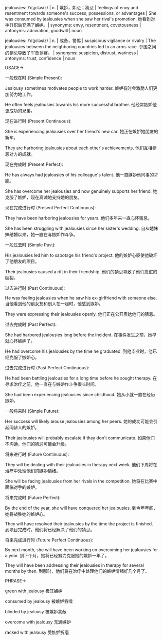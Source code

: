 jealousies: /ˈdʒɛləsiz/ | n. | 嫉妒，妒忌；猜忌 | feelings of envy and resentment towards someone's success, possessions, or advantages |  She was consumed by jealousies when she saw her rival's promotion. 她看到对手升职后充满了嫉妒。| synonyms: envy, resentment, covetousness | antonyms: admiration, goodwill | noun

jealousies: /ˈdʒɛləsiz/ | n. | 戒备，警惕 | suspicious vigilance or rivalry | The jealousies between the neighboring countries led to an arms race.  邻国之间的猜忌导致了军备竞赛。 | synonyms: suspicion, distrust, wariness | antonyms: trust, confidence | noun



USAGE->

一般现在时 (Simple Present):

Jealousy sometimes motivates people to work harder.  嫉妒有时会激励人们更加努力地工作。

He often feels jealousies towards his more successful brother. 他经常嫉妒他更成功的兄弟。


现在进行时 (Present Continuous):

She is experiencing jealousies over her friend's new car. 她正在嫉妒她朋友的新车。

They are harboring jealousies about each other's achievements.  他们互相猜忌对方的成就。


现在完成时 (Present Perfect):

He has always had jealousies of his colleague's talent. 他一直嫉妒他同事的才能。

She has overcome her jealousies and now genuinely supports her friend. 她克服了嫉妒，现在真诚地支持她的朋友。


现在完成进行时 (Present Perfect Continuous):

They have been harboring jealousies for years. 他们多年来一直心怀猜忌。

She has been struggling with jealousies since her sister's wedding. 自从她妹妹结婚以来，她一直在与嫉妒作斗争。


一般过去时 (Simple Past):

His jealousies led him to sabotage his friend's project. 他的嫉妒心驱使他破坏了他朋友的项目。

Their jealousies caused a rift in their friendship. 他们的猜忌导致了他们友谊的破裂。


过去进行时 (Past Continuous):

He was feeling jealousies when he saw his ex-girlfriend with someone else. 当他看到他的前女友和别人在一起时，他感到嫉妒。

They were expressing their jealousies openly.  他们正在公开表达他们的猜忌。


过去完成时 (Past Perfect):

She had harbored jealousies long before the incident. 在事件发生之前，她早就心怀嫉妒了。

He had overcome his jealousies by the time he graduated.  到他毕业时，他已经克服了嫉妒心。


过去完成进行时 (Past Perfect Continuous):

He had been battling jealousies for a long time before he sought therapy. 在寻求治疗之前，他一直在与嫉妒作斗争很长时间。

She had been experiencing jealousies since childhood. 她从小就一直在经历嫉妒。


一般将来时 (Simple Future):

Her success will likely arouse jealousies among her peers. 她的成功可能会引起同龄人的嫉妒。

Their jealousies will probably escalate if they don't communicate. 如果他们不沟通，他们的猜忌可能会升级。


将来进行时 (Future Continuous):

They will be dealing with their jealousies in therapy next week.  他们下周将在治疗中处理他们的嫉妒情绪。

She will be facing jealousies from her rivals in the competition.  她将在比赛中面临对手的嫉妒。


将来完成时 (Future Perfect):

By the end of the year, she will have conquered her jealousies. 到今年年底，她将战胜她的嫉妒心。

They will have resolved their jealousies by the time the project is finished.  到项目完成时，他们将已经解决了他们的猜忌。


将来完成进行时 (Future Perfect Continuous):

By next month, she will have been working on overcoming her jealousies for a year. 到下个月，她将已经努力克服她的嫉妒一年了。

They will have been addressing their jealousies in therapy for several months by then. 到那时，他们将在治疗中处理他们的嫉妒情绪好几个月了。




PHRASE->

green with jealousy 极其嫉妒

consumed by jealousy  被嫉妒吞噬

blinded by jealousy 被嫉妒蒙蔽

overcome with jealousy 充满嫉妒

racked with jealousy 受嫉妒折磨
